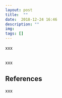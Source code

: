 ```yaml
---
layout: post
title:  ""
date:  2018-12-24 16:46
description: ""
img: 
tags: []
---
```


xxx

## 
xxx 

## References
xxx